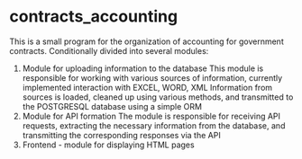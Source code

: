 # contracts_accounting
 
This is a small program for the organization of accounting for government contracts.
Conditionally divided into several modules:
1. Module for uploading information to the database
This module is responsible for working with various sources of information, currently implemented interaction with EXCEL, WORD, XML
Information from sources is loaded, cleaned up using various methods, and transmitted to the POSTGRESQL database using a simple ORM
2. Module for API formation
The module is responsible for receiving API requests, extracting the necessary information from the database, and transmitting the corresponding responses via the API
3. Frontend - module for displaying HTML pages
